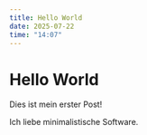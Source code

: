 ```yaml
---
title: Hello World
date: 2025-07-22
time: "14:07"
---
```


# Hello World

Dies ist mein erster Post!

Ich liebe minimalistische Software.
